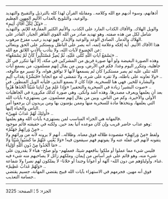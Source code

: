 ------------------------------------------------------------------------

أذهانهم، وسوء أدبهم مع الله وكلامه.. ومقابلة القرآن لهذا كله بالترذيل
والتقبيح والتهديد والوعيد، والتلويح بالعذاب الأليم المهين العظيم.  
«وَيْلٌ لِكُلِّ أَفَّاكٍ أَثِيمٍ» ..  
والويل الهلاك. والأفاك الكذاب المارد على الكذب. والأثيم الكثير المقارفة
للإثم. والتهديد شامل لكل من هذه صفته. وهو تهديد صادر من الله القوي
القاهر الجبار، القادر على الهلاك والدمار. الصادق الوعد والوعيد والإنذار.
فهو تهديد رعيب مفزع مرهوب.  
هذا الأفاك الأثيم. آية إفكه وعلامة إثمه، أنه يصر على الباطل ويستكبر على
الحق ويتعالى عن الخضوع لآيات الله، ولا يتأدب بالأدب اللائق مع الله:  
«يَسْمَعُ آياتِ اللَّهِ تُتْلى عَلَيْهِ، ثُمَّ يُصِرُّ مُسْتَكْبِراً كَأَنْ لَمْ يَسْمَعْها» ..  
وهذه الصورة البغيضة ولو أنها صورة فريق من المشركين في مكة، إلا أنها
تتكرر في كل جاهلية، وتتكرر اليوم وغدا. فكم في الأرض، وبين من يقال إنهم
مسلمون، من يسمع آيات الله تتلى عليه ثم يصر مستكبرا كأن لم يسمعها لأنها
لا توافق هواه، ولا تسير مع مألوفه، ولا تعاونه على باطله، ولا تقره على
شره، ولا تتمشى له مع اتجاه! «فَبَشِّرْهُ بِعَذابٍ أَلِيمٍ» ..  
والبشارة للخير. فهي هنا للسخرية. فإذا كان لا يسمع النذير، فليأته الويل
المنظور، في صوت البشير! زيادة في السخرية والتحقير! «وَإِذا عَلِمَ مِنْ آياتِنا
شَيْئاً اتَّخَذَها هُزُواً» ..  
بعد أن يعلمها ويعرف مصدرها. وهذه أشد وأنكى. وهي صورة كذلك مكرورة في
الجاهليات الأولى والأخيرة. وكم من الناس. وبين من يقال إنهم مسلمون. من
يستهزىء بآيات الله التي يعلمها، ويتخذها مادة للسخرية منها وممن يؤمنون
بها ومن يريدون أن يرجعوا أمر الناس والحياة إليها.  
«أُولئِكَ لَهُمْ عَذابٌ مُهِينٌ» ..  
فالمهانة هي الجزاء المناسب لمن يستهزىء بآيات الله وهو يعلمها.  
وهو عذاب حاضر قريب وإن كان موعده آتيا بعد حين. ولكنه في حقيقته قائم
موجود:  
«مِنْ وَرائِهِمْ جَهَنَّمُ» ..  
ولفظ «مِنْ وَرائِهِمْ» مقصودة ظلاله فوق معناه. وظلاله.. أنهم لا يرونه لأنه من
ورائهم ولا يتقونه لأنهم في غفلة عنه ولا يفوتهم فهم سيقعون فيه! «وَلا يُغْنِي
عَنْهُمْ ما كَسَبُوا شَيْئاً وَلا مَا اتَّخَذُوا مِنْ دُونِ اللَّهِ أَوْلِياءَ» ..  
فليس شيء مما عملوا أو ملكوا بنافعهم شيئا، فعملهم- ولو صلح- هباء لا
يقدرون على شيء منه، وهو قائم على غير أساس من إيمان. وملكهم زائل لا
يصاحبهم منه شيء فيه غناء. وأولياؤهم من دون الله- آلهة أو أعوانا وجندا أو
خلانا- لا يملكون لهم نصرا ولا شفاعة.  
«وَلَهُمْ عَذابٌ عَظِيمٌ» ..  
فوق أنه مهين. فجرمهم في الاستهزاء بآيات الله قبيح يقتضي المهانة، جسيم
يقتضي جسامة التعذيب..

------------------------------------------------------------------------

الجزء: 5 ¦ الصفحة: 3225
